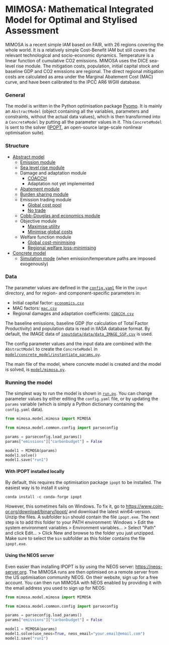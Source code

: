 # MIMOSA: Mathematical Integrated Model for Optimal and Stylised Assessment

MIMOSA is a recent simple IAM based on FAIR, with 26 regions covering the whole world. It is a relatively simple Cost-Benefit IAM but still covers the relevant technological and socio-economic dynamics. Temperature is a linear function of cumulative CO2 emissions. MIMOSA uses the DICE sea-level rise module. The mitigation costs, population, initial capital stock and baseline GDP and CO2 emissions are regional. The direct regional mitigation costs are calculated as area under the Marginal Abatement Cost (MAC) curve, and have been calibrated to the IPCC AR6 WGIII database.

### General

The model is written in the Python optimisation package [Pyomo](https://www.pyomo.org/). It is mainly an `AbstractModel`
(object containing all the variables, parameters and constraints, without the actual data values), which is then
transformed into a `ConcreteModel` by putting all the parameter values in it. This `ConcreteModel` is sent to the solver
([IPOPT](https://coin-or.github.io/Ipopt/), an open-source large-scale nonlinear optimisation suite).

### Structure

* [Abstract model](mimosa/model/abstract_model.py)
  * [Emission module](mimosa/model/components/emissions.py)
  * [Sea level rise module](mimosa/model/components/sealevelrise.py)
  * Damage and adaptation module
    * [COACCH](mimosa/model/components/damages/coacch.py)
    * Adaptation not yet implemented
  * [Abatement module](mimosa/model/components/abatement.py)
  * [Burden sharing module](mimosa/model/components/burdensharing.py)
  * Emission trading module
    * [Global cost pool](mimosa/model/components/emissiontrade/globalcostpool.py)
    * [No trade](mimosa/model/components/emissiontrade/notrade.py)
  * [Cobb-Douglas and economics module](mimosa/model/components/cobbdouglas.py)
  * Objective module
    * [Maximise utility](mimosa/model/components/objective/utility.py)
    * [Minimise global costs](mimosa/model/components/objective/globalcosts.py)
  * Welfare function module
    * [Global cost-minimising](mimosa/model/components/welfare/inequal_aversion_zero.py)
    * [Regional welfare loss-minimising](mimosa/model/components/welfare/inequal_aversion_elasmu.py)
* [Concrete model](mimosa/model/concrete_model/instantiate_params.py)
  * [Simulation mode](mimosa/model/concrete_model/simulation_mode/main.py) (when emission/temperature paths are imposed exogenously)
    
### Data

The parameter values are defined in the [`config.yaml`](mimosa/inputdata/config/config.yaml) file in the `input` directory, and for region- and component-specific parameters in:
* Initial capital factor: [`economics.csv`](mimosa/inputdata/params/economics.csv)
* MAC factors: [`mac.csv`](mimosa/inputdata/params/mac.csv)
* Regional damages and adaptation coefficients: [`COACCH.csv`](mimosa/inputdata/params/COACCH.csv)

The baseline emissions, baseline GDP (for calculation of Total Factor Productivity) and population data is read in IIASA
database format. By default, the IMAGE data of [`inputdata/data/data_IMAGE_SSP.csv`](mimosa/inputdata/data/data_IMAGE_SSP.csv) is used.

The config parameter values and the input data are combined with the `AbstractModel` to create the `ConcreteModel` in
[`model/concrete_model/instantiate_params.py`](mimosa/model/concrete_model/instantiate_params.py).

The main file of the model, where concrete model is created and the model is solved, is [`model/mimosa.py`](mimosa/model/mimosa.py).

### Running the model

The simplest way to run the model is shown in [`run.py`](run.py). You can change parameter values by either editing the 
`config.yaml` file, or by updating the `params` variable (which is simply a Python dictionary containing the `config.yaml`
data).

```python
from mimosa.model.mimosa import MIMOSA

from mimosa.model.common.config import parseconfig

params = parseconfig.load_params()
params["emissions"]["carbonbudget"] = False

model1 = MIMOSA(params)
model1.solve()
model1.save("run1")
```

#### With IPOPT installed locally

By default, this requires the optimisation package `ipopt` to be installed. The easiest way is to install it using
```
conda install -c conda-forge ipopt
```
However, this sometimes fails on Windows. To fix it, go to https://www.coin-or.org/download/binary/Ipopt/ and download the latest win64-version. Unzip the files. A subfolder `bin` should contain the file `ipopt.exe`. The next step is to add this folder to your PATH environment:
Windows > Edit the system environment variables > Environment variables... > Select "Path" and click Edit... > Click New and browse to the folder you just unzipped. Make sure to select the `bin` subfolder as this folder contains the file `ipopt.exe`.

#### Using the NEOS server
Even easier than installing IPOPT is by using the NEOS server: https://neos-server.org. The MIMOSA runs are then optimised on a remote server from the US optimisation community NEOS. On their website, sign up for a free account. You can then run MIMOSA with NEOS enabled by providing it with the email address you used to sign up for NEOS:
```python
from mimosa.model.mimosa import MIMOSA

from mimosa.model.common.config import parseconfig

params = parseconfig.load_params()
params["emissions"]["carbonbudget"] = False

model1 = MIMOSA(params)
model1.solve(use_neos=True, neos_email="your.email@email.com")
model1.save("run1")
```


